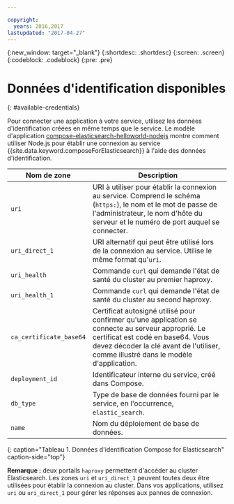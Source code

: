 ```yaml
---

copyright:
  years: 2016,2017
lastupdated: "2017-04-27"
---
```


{:new_window: target="_blank"}
{:shortdesc: .shortdesc}
{:screen: .screen}
{:codeblock: .codeblock}
{:pre: .pre}

# Données d'identification disponibles
{: #available-credentials}

Pour connecter une application à votre service, utilisez les données d'identification créées en même temps que le service. 
Le modèle d'application [compose-elasticsearch-helloworld-nodejs](https://github.com/IBM-Bluemix/compose-elasticsearch-helloworld-nodejs) montre comment utiliser Node.js pour établir une connexion au service
{{site.data.keyword.composeForElasticsearch}} à l'aide des données
d'identification.

Nom de zone|Description
----------|-----------
`uri`|URI à utiliser pour établir la connexion au service. Comprend le schéma (`https:`), le nom et le mot de passe de l'administrateur, le nom d'hôte du serveur et le numéro de port auquel se connecter.
`uri_direct_1`|URI alternatif qui peut être utilisé lors de la connexion au service. Utilise le même format qu'`uri`.
`uri_health`|Commande `curl` qui demande l'état de santé du cluster au premier haproxy.
`uri_health_1`|Commande `curl` qui demande l'état de santé du cluster au second haproxy.
`ca_certificate_base64`|Certificat autosigné utilisé pour confirmer qu'une application se connecte au serveur approprié. Le certificat est codé en base64. Vous devez décoder la clé avant de l'utiliser, comme illustré dans le modèle d'application.
`deployment_id`|Identificateur interne du service, créé dans Compose.
`db_type`|Type de base de données fourni par le service, en l'occurrence, `elastic_search`.
`name`|Nom du déploiement de base de données.
{: caption="Tableau 1. Données d'identification Compose for Elasticsearch" caption-side="top"}

**Remarque :** deux portails `haproxy` permettent d'accéder au cluster Elasticsearch. Les zones `uri` et `uri_direct_1` peuvent toutes deux être utilisées pour établir la connexion au cluster. Dans vos applications, utilisez `uri` ou `uri_direct_1` pour gérer les réponses aux pannes de connexion.
